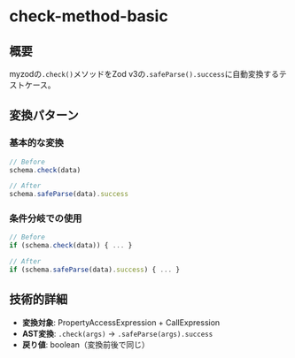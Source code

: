# check-method-basic

## 概要

myzodの`.check()`メソッドをZod v3の`.safeParse().success`に自動変換するテストケース。

## 変換パターン

### 基本的な変換
```typescript
// Before
schema.check(data)

// After  
schema.safeParse(data).success
```

### 条件分岐での使用
```typescript
// Before
if (schema.check(data)) { ... }

// After
if (schema.safeParse(data).success) { ... }
```

## 技術的詳細

- **変換対象**: PropertyAccessExpression + CallExpression
- **AST変換**: `.check(args)` → `.safeParse(args).success`
- **戻り値**: boolean（変換前後で同じ）